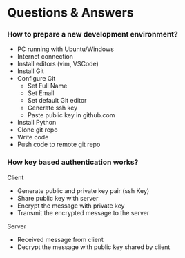 # Questions & Answers
### How to prepare a new development environment?
* PC running with Ubuntu/Windows
* Internet connection
* Install editors (vim, VSCode)
* Install Git
* Configure Git
     - Set Full Name
     - Set Email
     - Set default Git editor
     - Generate ssh key
     - Paste public key in github.com
* Install Python
* Clone git repo
* Write code
* Push code to remote git repo


### How key based authentication works?
Client

* Generate public and private key pair (ssh Key)
* Share public key with server
* Encrypt the message with private key
* Transmit the encrypted message to the server

Server

* Received message from client
* Decrypt the message with public key shared by client
